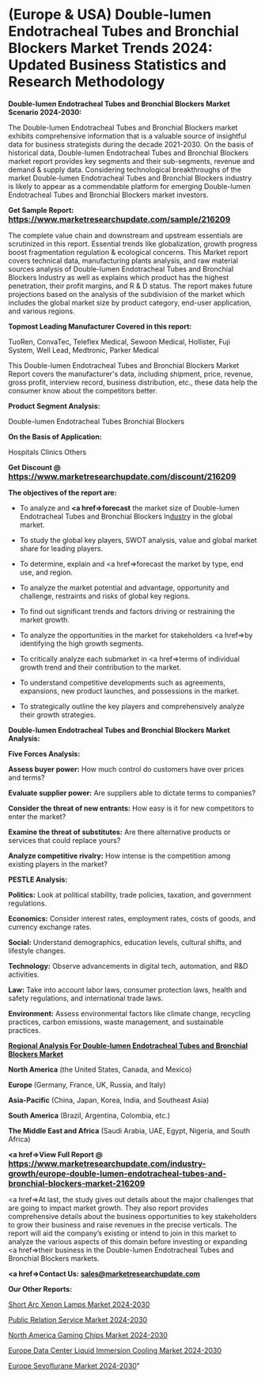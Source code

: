 # (Europe & USA) Double-lumen Endotracheal Tubes and Bronchial Blockers Market Trends 2024: Updated Business Statistics and Research Methodology

<strong>Double-lumen Endotracheal Tubes and Bronchial Blockers Market Scenario 2024-2030:</strong>

The Double-lumen Endotracheal Tubes and Bronchial Blockers market exhibits comprehensive information that is a valuable source of insightful data for business strategists during the decade 2021-2030. On the basis of historical data, Double-lumen Endotracheal Tubes and Bronchial Blockers market report provides key segments and their sub-segments, revenue and demand &amp; supply data. Considering technological breakthroughs of the market Double-lumen Endotracheal Tubes and Bronchial Blockers industry is likely to appear as a commendable platform for emerging Double-lumen Endotracheal Tubes and Bronchial Blockers market investors.

<strong>Get Sample Report: <a href=https://www.marketresearchupdate.com/sample/216209><font size=3 color=#0000ff>https://www.marketresearchupdate.com/sample/216209</font></a></strong>

The complete value chain and downstream and upstream essentials are scrutinized in this report. Essential trends like globalization, growth progress boost fragmentation regulation &amp; ecological concerns. This Market report covers technical data, manufacturing plants analysis, and raw material sources analysis of Double-lumen Endotracheal Tubes and Bronchial Blockers Industry as well as explains which product has the highest penetration, their profit margins, and R & D status. The report makes future projections based on the analysis of the subdivision of the market which includes the global market size by product category, end-user application, and various regions.

<strong>Topmost Leading Manufacturer Covered in this report:</strong>

TuoRen, ConvaTec, Teleflex Medical, Sewoon Medical, Hollister, Fuji System, Well Lead, Medtronic, Parker Medical

This Double-lumen Endotracheal Tubes and Bronchial Blockers Market Report covers the manufacturer's data, including shipment, price, revenue, gross profit, interview record, business distribution, etc., these data help the consumer know about the competitors better.

<strong>Product Segment Analysis: </strong>

Double-lumen Endotracheal Tubes
Bronchial Blockers

<strong>On the Basis of Application:</strong>

Hospitals
Clinics
Others

<strong>Get Discount @ <a href=https://www.marketresearchupdate.com/discount/216209><font size=3 color=#0000ff>https://www.marketresearchupdate.com/discount/216209</font></a></strong>

<strong><b>The objectives of the report are:</b></strong>

- To analyze and <strong><a href=><strong>forecast</strong></a></strong> the market size of Double-lumen Endotracheal Tubes and Bronchial Blockers In<a href=ASDF991299>dustr</a>y in the global market.

- To study the global key players, SWOT analysis, value and global market share for leading players.

- To determine, explain and <a href=>forecast</a> the market by type, end use, and region.

- To analyze the market potential and advantage, opportunity and challenge, restraints and risks of global key regions.

- To find out significant trends and factors driving or restraining the market growth.

- To analyze the opportunities in the market for stakeholders <a href=>by</a> identifying the high growth segments.

- To critically analyze each submarket in <a href=>terms</a> of individual growth trend and their contribution to the market.

- To understand competitive developments such as agreements, expansions, new product launches, and possessions in the market.

- To strategically outline the key players and comprehensively analyze their growth strategies.

<strong>Double-lumen Endotracheal Tubes and Bronchial Blockers Market Analysis:</strong>

<strong>Five Forces Analysis:</strong>

<strong>Assess buyer power:</strong> How much control do customers have over prices and terms?

<strong>Evaluate supplier power:</strong> Are suppliers able to dictate terms to companies?

<strong>Consider the threat of new entrants:</strong> How easy is it for new competitors to enter the market?

<strong>Examine the threat of substitutes:</strong> Are there alternative products or services that could replace yours?

<strong>Analyze competitive rivalry:</strong> How intense is the competition among existing players in the market?

<strong>PESTLE Analysis:</strong>

<strong>Politics:</strong> Look at political stability, trade policies, taxation, and government regulations.

<strong>Economics:</strong> Consider interest rates, employment rates, costs of goods, and currency exchange rates.

<strong>Social:</strong> Understand demographics, education levels, cultural shifts, and lifestyle changes.

<strong>Technology:</strong> Observe advancements in digital tech, automation, and R&D activities.

<strong>Law:</strong> Take into account labor laws, consumer protection laws, health and safety regulations, and international trade laws.

<strong>Environment:</strong> Assess environmental factors like climate change, recycling practices, carbon emissions, waste management, and sustainable practices.

<strong><u><b>Regional Analysis For Double-lumen Endotracheal Tubes and Bronchial Blockers Market</b></u></strong>

<strong><b>North America</b></strong> (the United States, Canada, and Mexico)

<strong><b>Europe </b></strong>(Germany, France, UK, Russia, and Italy)

<strong><b>Asia-Pacific</b></strong> (China, Japan, Korea, India, and Southeast Asia)

<strong><b>South America</b></strong> (Brazil, Argentina, Colombia, etc.)

<strong><b>The Middle East and Africa</b></strong> (Saudi Arabia, UAE, Egypt, Nigeria, and South Africa)

<strong><a href=>View Full Report</a> @ <a href=https://www.marketresearchupdate.com/industry-growth/europe-double-lumen-endotracheal-tubes-and-bronchial-blockers-market-216209><font size=3 color=#0000ff>https://www.marketresearchupdate.com/industry-growth/europe-double-lumen-endotracheal-tubes-and-bronchial-blockers-market-216209</font></a></strong>

<a href=>At last,</a> the study gives out details about the major challenges that are going to impact market growth. They also report provides comprehensive details about the business opportunities to key stakeholders to grow their business and raise revenues in the precise verticals. The report will aid the company’s existing or intend to join in this market to analyze the various aspects of this domain before investing or expanding <a href=>their</a> business in the Double-lumen Endotracheal Tubes and Bronchial Blockers markets.

<strong><a href=>Contact Us:</a></strong>
<strong>sales@marketresearchupdate.com</strong>

<strong>Our Other Reports:</strong>

<a href=https://www.linkedin.com/pulse/short-arc-xenon-lamps-market-2023-trends-new>Short Arc Xenon Lamps Market 2024-2030</a>

<a href=https://www.linkedin.com/pulse/public-relation-service-market-size-trends-consumption>Public Relation Service Market 2024-2030</a>

<a href=https://www.linkedin.com/pulse/north-america-gaming-chips-market-advancing>North America Gaming Chips Market 2024-2030</a>

<a href=https://www.linkedin.com/pulse/europe-data-center-liquid-immersion-cooling-market-wrtbf/>Europe Data Center Liquid Immersion Cooling Market 2024-2030</a>

<a href=https://www.linkedin.com/pulse/europe-sevoflurane-market-research-report-2023-arf9f/>Europe Sevoflurane Market 2024-2030</a>"
